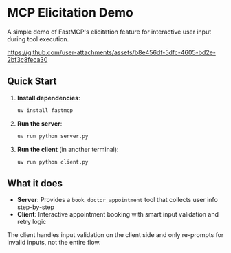 # MCP Elicitation Demo

A simple demo of FastMCP's elicitation feature for interactive user input during tool execution.

https://github.com/user-attachments/assets/b8e456df-5dfc-4605-bd2e-2bf3c8feca30


## Quick Start

1. **Install dependencies**:
   ```bash
   uv install fastmcp
   ```

2. **Run the server**:
   ```bash
   uv run python server.py
   ```

3. **Run the client** (in another terminal):
   ```bash
   uv run python client.py
   ```

## What it does

- **Server**: Provides a `book_doctor_appointment` tool that collects user info step-by-step
- **Client**: Interactive appointment booking with smart input validation and retry logic

The client handles input validation on the client side and only re-prompts for invalid inputs, not the entire flow.
